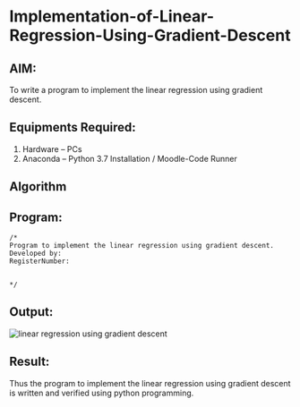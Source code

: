 # Implementation-of-Linear-Regression-Using-Gradient-Descent

## AIM:
To write a program to implement the linear regression using gradient descent.

## Equipments Required:
1. Hardware – PCs
2. Anaconda – Python 3.7 Installation / Moodle-Code Runner

## Algorithm

## Program:
```
/*
Program to implement the linear regression using gradient descent.
Developed by:
RegisterNumber:


*/
```

## Output:
![linear regression using gradient descent]()


## Result:
Thus the program to implement the linear regression using gradient descent is written and verified using python programming.
